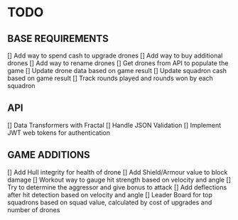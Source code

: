 # TODO

## BASE REQUIREMENTS

[] Add way to spend cash to upgrade drones
[] Add way to buy additional drones
[] Add way to rename drones
[] Get drones from API to populate the game
[] Update drone data based on game result
[] Update squadron cash based on game result
[] Track rounds played and rounds won by each squadron

## API

[] Data Transformers with Fractal
[] Handle JSON Validation
[] Implement JWT web tokens for authentication

## GAME ADDITIONS

[] Add Hull integrity for health of drone
[] Add Shield/Armour value to block damage
[] Workout way to gauge hit strength based on velocity and angle
[] Try to determine the aggressor and give bonus to attack
[] Add deflections after hit detection based on velocity and angle
[] Leader Board for top squadrons based on squad value, calculated by cost of upgrades and number of drones
